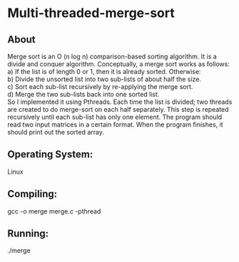 # Multi-threaded-merge-sort
## About
Merge sort is an O (n log n) comparison-based sorting algorithm. It is a divide and conquer algorithm. Conceptually, a merge sort works as follows:<br>
a) If the list is of length 0 or 1, then it is already sorted. Otherwise:<br>
b) Divide the unsorted list into two sub-lists of about half the size.<br>
c) Sort each sub-list recursively by re-applying the merge sort.<br>
d) Merge the two sub-lists back into one sorted list.<br>
So I implemented it using Pthreads. Each time the list is divided; two threads are created to do merge-sort on each half separately.
This step is repeated recursively until each sub-list has only one element.
The program should read two input matrices in a certain format.
When the program finishes, it should print out the sorted array.

## Operating System:
Linux

## Compiling:
gcc -o merge merge.c -pthread

## Running:
./merge
